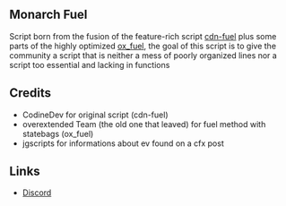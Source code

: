 ## Monarch Fuel
Script born from the fusion of the feature-rich script [cdn-fuel](https://github.com/CodineDev/cdn-fuel) plus some parts of the highly optimized [ox_fuel](https://github.com/overextended/ox_fuel), the goal of this script is to give the community a script that is neither a mess of poorly organized lines nor a script too essential and lacking in functions

## Credits
- CodineDev for original script (cdn-fuel)
- overextended Team (the old one that leaved) for fuel method with statebags (ox_fuel)
- jgscripts for informations about ev found on a cfx post

## Links
- [Discord](https://discord.gg/RxpNTx2YKZ)